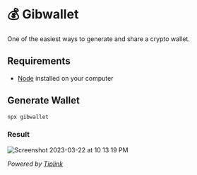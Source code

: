 # 💰 Gibwallet
One of the easiest ways to generate and share a crypto wallet.

## Requirements
 - [Node](https://nodejs.org/en) installed on your computer

## Generate Wallet
`npx gibwallet`

### Result
![Screenshot 2023-03-22 at 10 13 19 PM](https://user-images.githubusercontent.com/59782726/227109578-6d6ca1af-4436-4968-a124-3de6a34cb44f.png)

_Powered by [Tiplink](https://tiplink.io/)_
